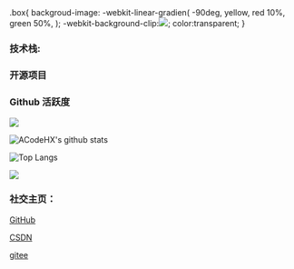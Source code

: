 ### 

<!--
**ACodeHX/ACodeHX** is a ✨ _special_ ✨ repository because its `README.md` (this file) appears on your GitHub profile.

Here are some ideas to get you started:

-->


##
.box{
    backgroud-image:
    -webkit-linear-gradien(
        -90deg,
        yellow,
        red 10%,
        green 50%,
    );
    -webkit-background-clip:[![](https://activity-graph.herokuapp.com/graph?username=ACodeHX&theme=dracula)](https://github.com/ashutosh00710/github-readme-activity-graph);
    color:transparent;
}



### **技术栈:**



### 开源项目



### Github 活跃度

[![](https://activity-graph.herokuapp.com/graph?username=ACodeHX&theme=dracula)](https://github.com/ashutosh00710/github-readme-activity-graph)

![ACodeHX's github stats](https://github-readme-stats.vercel.app/api?username=ACodeHX&show_icons=true&theme=vue)

![Top Langs](https://github-readme-stats.vercel.app/api/top-langs/?username=ACodeHX&langs_count=6)

![](https://github-readme-stats.vercel.app/api/top-langs/?username=ACodeHX&layout=compact&langs_count=6)

### **社交主页：**

[GitHub](https://github.com/ACodeHX)
  
  [CSDN](https://blog.csdn.net/White_shy?spm=1000.2115.3001.5343)

  [gitee](https://gitee.com/ACodeHX)
